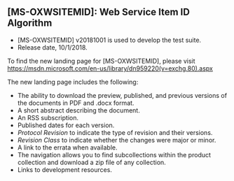 ## [MS-OXWSITEMID]: Web Service Item ID Algorithm
- [MS-OXWSITEMID] v20181001 is used to develop the test suite.
- Release date, 10/1/2018.

To find the new landing page for [MS-OXWSITEMID], please visit https://msdn.microsoft.com/en-us/library/dn959220(v=exchg.80).aspx

The new landing page includes the following:
- The ability to download the preview, published, and previous versions of the documents in PDF and .docx format.
- A short abstract describing the document.
- An RSS subscription.
- Published dates for each version.
- *Protocol Revision* to indicate the type of revision and their versions.
- *Revision Class* to indicate whether the changes were major or minor.
- A link to the errata when available.
- The navigation allows you to find subcollections within the product collection and download a zip file of any collection.
- Links to development resources.